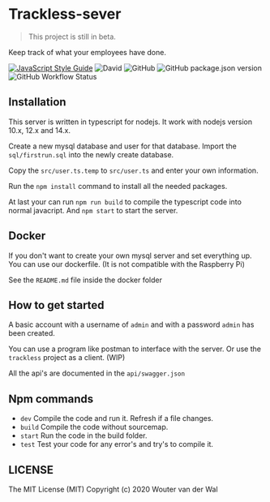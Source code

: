 # Trackless-sever

> This project is still in beta.

Keep track of what your employees have done.

[![JavaScript Style Guide](https://img.shields.io/badge/code_style-standard-brightgreen.svg)](https://standardjs.com)
![David](https://img.shields.io/david/dev/wjtje/Trackless-server)
![GitHub](https://img.shields.io/github/license/wjtje/Trackless-server)
![GitHub package.json version](https://img.shields.io/github/package-json/v/wjtje/Trackless-server)
![GitHub Workflow Status](https://img.shields.io/github/workflow/status/wjtje/Trackless-server/Node.js%20CI)

## Installation

This server is written in typescript for nodejs.
It work with nodejs version 10.x, 12.x and 14.x.

Create a new mysql database and user for that database.
Import the `sql/firstrun.sql` into the newly create database.

Copy the `src/user.ts.temp` to `src/user.ts` and enter your own information.

Run the `npm install` command to install all the needed packages.

At last your can run `npm run build` to compile the typescript code into normal javacript.
And `npm start` to start the server. 

## Docker

If you don't want to create your own mysql server and set everything up.
You can use our dockerfile. (It is not compatible with the Raspberry Pi)

See the `README.md` file inside the docker folder

## How to get started

A basic account with a username of `admin` and with a password `admin` has been created.

You can use a program like postman to interface with the server.
Or use the `trackless` project as a client. (WIP)

All the api's are documented in the `api/swagger.json`

## Npm commands

 - `dev` Compile the code and run it. Refresh if a file changes.
 - `build` Compile the code without sourcemap.
 - `start` Run the code in the build folder.
 - `test` Test your code for any error's and try's to compile it.

## LICENSE

The MIT License (MIT)
Copyright (c) 2020 Wouter van der Wal
